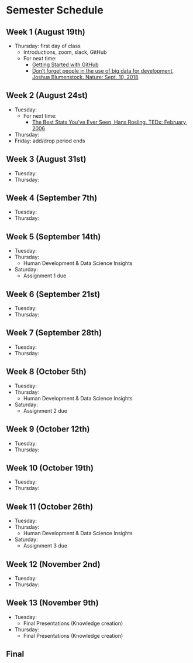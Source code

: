 # Semester Schedule

## Week 1 (August 19th)
- Thursday: first day of class
	- Introductions, zoom, slack, GitHub
	- For next time:
		- [Getting Started with GitHub](https://tyler-frazier.github.io/dsbook/gitstart.html)
		- [Don’t forget people in the use of big data for development, Joshua Blumenstock.  Nature: Sept. 10, 2018](https://www.nature.com/articles/d41586-018-06215-5)

## Week 2 (August 24st)
- Tuesday:
	- For next time:
		- [The Best Stats You've Ever Seen, Hans Rosling.  TEDx: February, 2006](https://www.ted.com/talks/hans_rosling_the_best_stats_you_ve_ever_seen?language=en)
- Thursday:
- Friday: add/drop period ends

## Week 3 (August 31st)
- Tuesday:
- Thursday: 

## Week 4 (September 7th) 
- Tuesday:
- Thursday: 

## Week 5 (September 14th)
- Tuesday:
- Thursday:
	- Human Development & Data Science Insights
- Saturday:
	- Assignment 1 due 

## Week 6 (September 21st)
- Tuesday:
- Thursday:

## Week 7 (September 28th)
- Tuesday:
- Thursday:

## Week 8 (October 5th)
- Tuesday:
- Thursday:
	- Human Development & Data Science Insights 
- Saturday:
	- Assignment 2 due 

## Week 9 (October 12th)
- Tuesday:
- Thursday:

## Week 10 (October 19th)
- Tuesday:
- Thursday:

## Week 11 (October 26th)
- Tuesday:
- Thursday:
	- Human Development & Data Science Insights  
- Saturday:
	- Assignment 3 due  

## Week 12 (November 2nd)
- Tuesday:
- Thursday:

## Week 13 (November 9th)
- Tuesday:
	- Final Presentations (Knowledge creation)
- Thursday:
	- Final Presentations (Knowledge creation)

## Final





